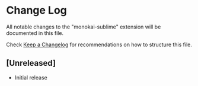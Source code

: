 # Change Log
All notable changes to the "monokai-sublime" extension will be documented in this file.

Check [Keep a Changelog](http://keepachangelog.com/) for recommendations on how to structure this file.

## [Unreleased]
- Initial release
